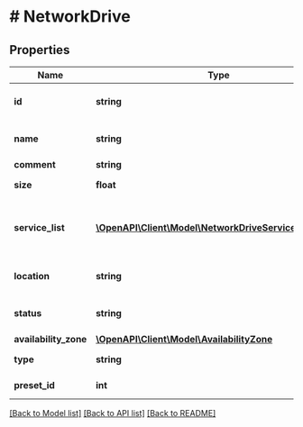 # # NetworkDrive

## Properties

Name | Type | Description | Notes
------------ | ------------- | ------------- | -------------
**id** | **string** | Идентификатор сетевого диска. |
**name** | **string** | Название сетевого диска. |
**comment** | **string** | Комментарий |
**size** | **float** | Размер диска в Гб |
**service_list** | [**\OpenAPI\Client\Model\NetworkDriveServiceListInner[]**](NetworkDriveServiceListInner.md) | Список сервисов к которым подключен диск. |
**location** | **string** | Локация сетевого диска. |
**status** | **string** | Статус сетевого диска. |
**availability_zone** | [**\OpenAPI\Client\Model\AvailabilityZone**](AvailabilityZone.md) |  |
**type** | **string** | Тип сетевого диска. |
**preset_id** | **int** | Идентификатор тарифа. |

[[Back to Model list]](../../README.md#models) [[Back to API list]](../../README.md#endpoints) [[Back to README]](../../README.md)
